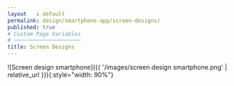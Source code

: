 ```yaml
---
layout   : default
permalink: design/smartphone-app/screen-designs/
published: true
# Custom Page Variables
# ─────────────────────
title: Screen Designs
---
```



![Screen design smartphone]({{ '/images/screen design smartphone.png' | relative_url }}){:style="width: 90%"}
